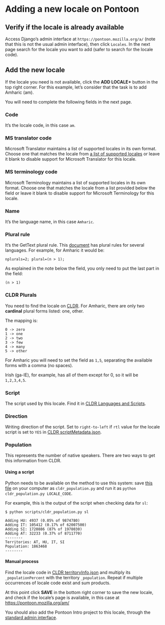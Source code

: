 # Adding a new locale on Pontoon

## Verify if the locale is already available

Access Django’s admin interface at `https://pontoon.mozilla.org/a/` (note that this is not the usual admin interface), then click `Locales`. In the next page search for the locale you want to add (safer to search for the locale code).

## Add the new locale

If the locale you need is not available, click the **ADD LOCALE+** button in the top right corner. For this example, let’s consider that the task is to add Amharic (am).

You will need to complete the following fields in the next page.

### Code

It’s the locale code, in this case `am`.

### MS translator code

Microsoft Translator maintains a list of supported locales in its own format. Choose one that matches the locale from [a list of supported locales](https://msdn.microsoft.com/en-us/library/hh456380.aspx) or leave it blank to disable support for Microsoft Translator for this locale.

### MS terminology code

Microsoft Terminology maintains a list of supported locales in its own format. Choose one that matches the locale from a list provided below the field or leave it blank to disable support for Microsoft Terminology for this locale.

### Name

It’s the language name, in this case `Amharic`.

### Plural rule

It’s the GetText plural rule. This [document](http://docs.translatehouse.org/projects/localization-guide/en/latest/l10n/pluralforms.html) has plural rules for several languages. For example, for Amharic it would be:

```
nplurals=2; plural=(n > 1);
```

As explained in the note below the field, you only need to put the last part in the field:

```
(n > 1)
```

### CLDR Plurals

You need to find the locale on [CLDR](http://www.unicode.org/cldr/charts/dev/supplemental/language_plural_rules.html). For Amharic, there are only two **cardinal** plural forms listed: one, other.

The mapping is:

```
0 -> zero
1 -> one
2 -> two
3 -> few
4 -> many
5 -> other
```

For Amharic you will need to set the field as `1,5`, separating the available forms with a comma (no spaces).

Irish (ga-IE), for example, has all of them except for 0, so it will be `1,2,3,4,5`.

### Script

The script used by this locale. Find it in [CLDR Languages and Scripts](http://www.unicode.org/cldr/charts/latest/supplemental/languages_and_scripts.html).

### Direction

Writing direction of the script. Set to `right-to-left` if `rtl` value for the locale script is set to `YES` in [CLDR scriptMetadata.json](https://github.com/unicode-cldr/cldr-core/blob/master/scriptMetadata.json).

### Population

This represents the number of native speakers. There are two ways to get this information from CLDR.

#### Using a script

Python needs to be available on the method to use this system: save [this file](https://raw.githubusercontent.com/mozilla-l10n/documentation/master/scripts/cldr_population.py) on your computer as `cldr_population.py` and run it as `python cldr_population.py LOCALE_CODE`.

For example, this is the output of the script when checking data for `sl`:

```
$ python scripts/cldr_population.py sl

Adding HU: 4937 (0.05% of 9874780)
Adding IT: 105412 (0.17% of 62007500)
Adding SI: 1720886 (87% of 1978030)
Adding AT: 32233 (0.37% of 8711770)
--------
Territories: AT, HU, IT, SI
Population: 1863468
--------
```

#### Manual process

Find the locale code in [CLDR territoryInfo.json](https://github.com/unicode-cldr/cldr-core/blob/master/supplemental/territoryInfo.json) and multiply its `_populationPercent` with the territory `_population`. Repeat if multiple occurrences of locale code exist and sum products.

At this point click **SAVE** in the bottom right corner to save the new locale, and check if the locale’s page is available, in this case at https://pontoon.mozilla.org/am/

You should also add the Pontoon Intro project to this locale, through the [standard admin interface](https://pontoon.mozilla.org/admin/projects/pontoon-intro/).
